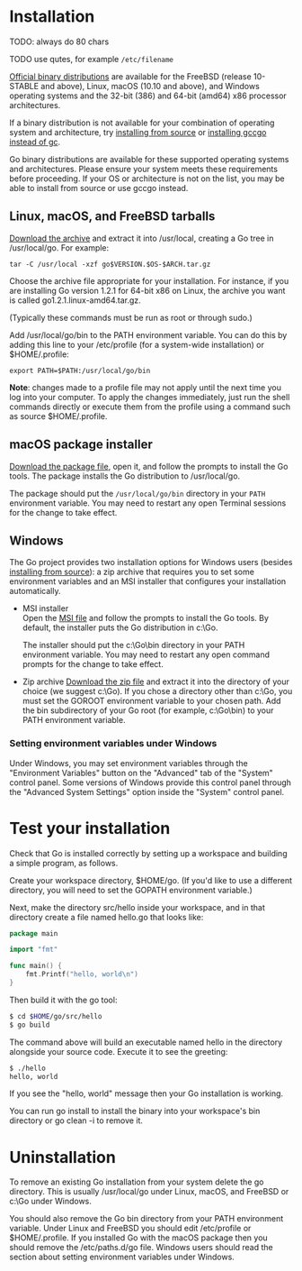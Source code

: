 # Installation

TODO: always do 80 chars

TODO use qutes, for example `/etc/filename`

[Official binary distributions](https://golang.org/dl/) are available
for the FreeBSD (release 10-STABLE and above), Linux, macOS (10.10 and
above), and Windows operating systems and the 32-bit (386) and 64-bit
(amd64) x86 processor architectures.

If a binary distribution is not available for your combination of
operating system and architecture, try
[installing from source](https://golang.org/doc/install/source) or
[installing gccgo instead of gc](https://golang.org/doc/install/gccgo).

Go binary distributions are available for these supported operating
systems and architectures. Please ensure your system meets these
requirements before proceeding. If your OS or architecture is not on
the list, you may be able to install from source or use gccgo instead.

## Linux, macOS, and FreeBSD tarballs

[Download the archive](https://golang.org/dl/) and extract it into
/usr/local, creating a Go tree in /usr/local/go. For example:

```
tar -C /usr/local -xzf go$VERSION.$OS-$ARCH.tar.gz
```

Choose the archive file appropriate for your installation. For
instance, if you are installing Go version 1.2.1 for 64-bit x86 on
Linux, the archive you want is called go1.2.1.linux-amd64.tar.gz.

(Typically these commands must be run as root or through sudo.)

Add /usr/local/go/bin to the PATH environment variable. You can do
this by adding this line to your /etc/profile (for a system-wide
installation) or $HOME/.profile:

```
export PATH=$PATH:/usr/local/go/bin
```

**Note**: changes made to a profile file may not apply until the next
time you log into your computer. To apply the changes immediately,
just run the shell commands directly or execute them from the profile
using a command such as source $HOME/.profile.

## macOS package installer
[Download the package file](https://golang.org/dl/), open it, and
follow the prompts to install the Go tools. The package installs the
Go distribution to /usr/local/go.

The package should put the `/usr/local/go/bin` directory in your `PATH`
environment variable. You may need to restart any open Terminal
sessions for the change to take effect.

## Windows

The Go project provides two installation options for Windows users
(besides
[installing from source](https://golang.org/doc/install/source)): a
zip archive that requires you to set some environment variables and an
MSI installer that configures your installation automatically.

- MSI installer  
  Open the [MSI file](https://golang.org/dl/) and follow the prompts
  to install the Go tools. By default, the installer puts the Go
  distribution in c:\Go.

  The installer should put the c:\Go\bin directory in your PATH
  environment variable. You may need to restart any open command
  prompts for the change to take effect.

- Zip archive [Download the zip file](https://golang.org/dl/) and
  extract it into the directory of your choice (we suggest c:\Go).  If
  you chose a directory other than c:\Go, you must set the GOROOT
  environment variable to your chosen path.  Add the bin subdirectory
  of your Go root (for example, c:\Go\bin) to your PATH environment
  variable.


### Setting environment variables under Windows

Under Windows, you may set environment variables through the
"Environment Variables" button on the "Advanced" tab of the "System"
control panel. Some versions of Windows provide this control panel
through the "Advanced System Settings" option inside the "System"
control panel.

# Test your installation

Check that Go is installed correctly by setting up a workspace and
building a simple program, as follows.

Create your workspace directory, $HOME/go. (If you'd like to use a
different directory, you will need to set the GOPATH environment
variable.)

Next, make the directory src/hello inside your workspace, and in that
directory create a file named hello.go that looks like:

```go
package main

import "fmt"

func main() {
	fmt.Printf("hello, world\n")
}
```

Then build it with the go tool:

```bash
$ cd $HOME/go/src/hello
$ go build
```

The command above will build an executable named hello in the
directory alongside your source code. Execute it to see the greeting:

```bash
$ ./hello
hello, world
```

If you see the "hello, world" message then your Go installation is
working.

You can run go install to install the binary into your workspace's bin
directory or go clean -i to remove it.

# Uninstallation

To remove an existing Go installation from your system delete the go
directory. This is usually /usr/local/go under Linux, macOS, and
FreeBSD or c:\Go under Windows.

You should also remove the Go bin directory from your PATH environment
variable. Under Linux and FreeBSD you should edit /etc/profile or
$HOME/.profile. If you installed Go with the macOS package then you
should remove the /etc/paths.d/go file. Windows users should read the
section about setting environment variables under Windows.

